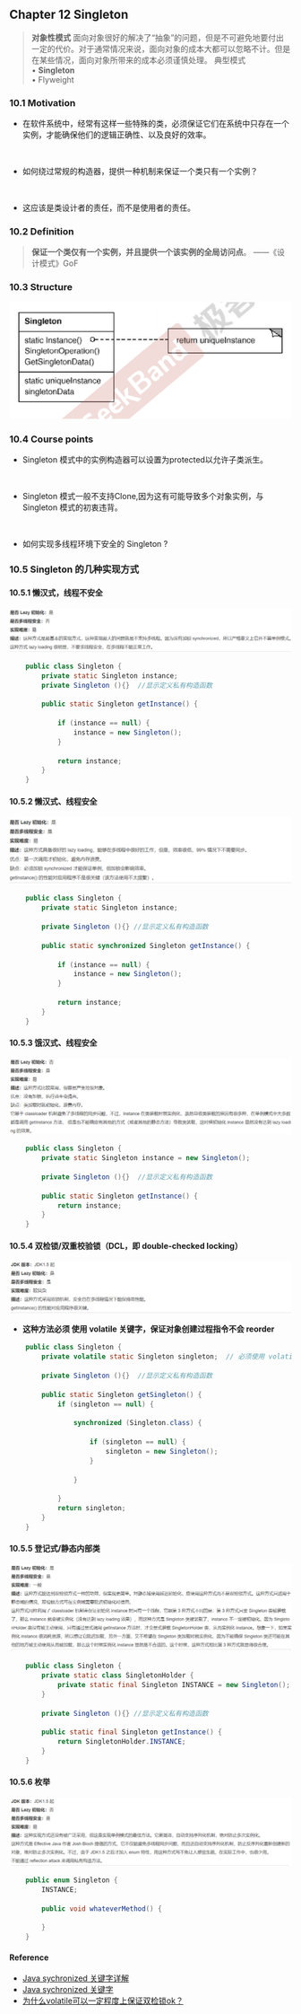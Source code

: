 ## Chapter 12 Singleton
> **对象性模式**
> 面向对象很好的解决了“抽象”的问题，但是不可避免地要付出一定的代价。对于通常情况来说，面向对象的成本大都可以忽略不计。但是在某些情况，面向对象所带来的成本必须谨慎处理。
> 典型模式    
> • **Singleton**  
> • Flyweight  

### 10.1 Motivation
* 在软件系统中，经常有这样一些特殊的类，必须保证它们在系统中只存在一个实例，才能确保他们的逻辑正确性、以及良好的效率。

    <br>

* 如何绕过常规的构造器，提供一种机制来保证一个类只有一个实例？

    <br>

* 这应该是类设计者的责任，而不是使用者的责任。

### 10.2 Definition
>**保证一个类仅有一个实例，并且提供一个该实例的全局访问点**。 ——《设计模式》GoF

### 10.3 Structure  
![](img/structure.png)

### 10.4 Course points

* Singleton 模式中的实例构造器可以设置为protected以允许子类派生。

    <br>

* Singleton 模式一般不支持Clone,因为这有可能导致多个对象实例，与 Singleton 模式的初衷违背。

    <br>

* 如何实现多线程环境下安全的 Singleton ?

### 10.5 Singleton 的几种实现方式
#### 10.5.1 懒汉式，线程不安全
    
![](img/2020-10-21-11-15-12.png)

```java
    public class Singleton {  
        private static Singleton instance;  
        private Singleton (){}  //显示定义私有构造函数
    
        public static Singleton getInstance() {  

            if (instance == null) {  
                instance = new Singleton();  
            }  

            return instance;  
        }  
    }
```

#### 10.5.2 懒汉式、线程安全
![](img/2020-10-21-11-18-37.png)

```java
    public class Singleton {  
        private static Singleton instance;  

        private Singleton (){} //显示定义私有构造函数  

        public static synchronized Singleton getInstance() {  

            if (instance == null) {  
                instance = new Singleton();  
            }  

            return instance;  
        }  
    }
```
#### 10.5.3 饿汉式、线程安全
![](img/2020-10-21-11-19-43.png)
```java
    public class Singleton {  
        private static Singleton instance = new Singleton();  

        private Singleton (){}  //显示定义私有构造函数

        public static Singleton getInstance() {  
            return instance;  
        }  
    }
```
#### 10.5.4 双检锁/双重校验锁（DCL，即 double-checked locking）
![](img/2020-10-21-11-20-40.png)

* **这种方法必须 使用 volatile 关键字，保证对象创建过程指令不会 reorder**
```java
    public class Singleton {  
        private volatile static Singleton singleton;  // 必须使用 volatile 关键字

        private Singleton (){}  //显示定义私有构造函数

        public static Singleton getSingleton() {  
            if (singleton == null) {  

                synchronized (Singleton.class) {  

                    if (singleton == null) {  
                        singleton = new Singleton();  
                    }  

                }  

            }  
            return singleton;  
        }  
    }
```

#### 10.5.5 登记式/静态内部类
![](img/2020-10-21-11-23-33.png)
```java
    public class Singleton {  
        private static class SingletonHolder {  
            private static final Singleton INSTANCE = new Singleton();  
        }  

        private Singleton (){} //显示定义私有构造函数

        public static final Singleton getInstance() {  
            return SingletonHolder.INSTANCE;  
        }  
    }
```

#### 10.5.6 枚举
![](img/2020-10-21-11-26-01.png)

```java
    public enum Singleton {  
        INSTANCE;  

        public void whateverMethod() {  

        }  
    }
```

#### Reference

* [Java sychronized 关键字详解](https://www.cnblogs.com/gnagwang/archive/2011/02/27/1966606.html)
* [Java sychronized 关键字](https://www.jackforfun.com/java-synchronized)
* [为什么volatile可以一定程度上保证双检锁ok？](https://blog.csdn.net/Null_RuzZ/article/details/72530826)